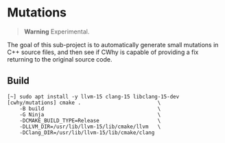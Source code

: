 # Mutations

> **Warning**
> Experimental.

The goal of this sub-project is to automatically generate small mutations in C++ source files, and then see if CWhy is
capable of providing a fix returning to the original source code.

## Build

```
[~] sudo apt install -y llvm-15 clang-15 libclang-15-dev
[cwhy/mutations] cmake .                         \
    -B build                                     \
    -G Ninja                                     \
    -DCMAKE_BUILD_TYPE=Release                   \
    -DLLVM_DIR=/usr/lib/llvm-15/lib/cmake/llvm   \
    -DClang_DIR=/usr/lib/llvm-15/lib/cmake/clang
```
